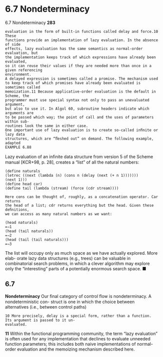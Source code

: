 # 6.7 Nondeterminacy

6.7 Nondeterminacy
**283**

```
evaluation in the form of built-in functions called delay and force.10 These
functions provide an implementation of lazy evaluation. In the absence of side
effects, lazy evaluation has the same semantics as normal-order evaluation, but
the implementation keeps track of which expressions have already been evaluated,
so it can reuse their values if they are needed more than once in a given referencing
environment.
A delayed expression is sometimes called a promise. The mechanism used
to keep track of which promises have already been evaluated is sometimes called
memoization.11 Because applicative-order evaluation is the default in Scheme, the
programmer must use special syntax not only to pass an unevaluated argument,
but also to use it. In Algol 60, subroutine headers indicate which arguments are
to be passed which way; the point of call and the uses of parameters within sub-
routines look the same in either case.
One important use of lazy evaluation is to create so-called inﬁnite or lazy data
structures, which are “ﬂeshed out” on demand. The following example, adapted
EXAMPLE 6.88
```

Lazy evaluation of an
inﬁnite data structure
from version 5 of the Scheme manual [KCR+98, p. 28], creates a “list” of all the
natural numbers:

```
(define naturals
(letrec ((next (lambda (n) (cons n (delay (next (+ n 1)))))))
(next 1)))
(define head car)
(define tail (lambda (stream) (force (cdr stream))))
```

```
Here cons can be thought of, roughly, as a concatenation operator. Car returns
the head of a list; cdr returns everything but the head. Given these deﬁnitions,
we can access as many natural numbers as we want:
```

```
(head naturals)
=⇒1
(head (tail naturals))
=⇒2
(head (tail (tail naturals)))
=⇒3
```

The list will occupy only as much space as we have actually explored. More elab-
orate lazy data structures (e.g., trees) can be valuable in combinatorial search
problems, in which a clever algorithm may explore only the “interesting” parts
of a potentially enormous search space.
■
## 6.7

**Nondeterminacy**
Our ﬁnal category of control ﬂow is nondeterminacy. A nondeterministic con-
struct is one in which the choice between alternatives (i.e., between control paths)

```
10 More precisely, delay is a special form, rather than a function. Its argument is passed to it un-
evaluated.
```

**11** Within the functional programming community, the term “lazy evaluation” is often used for any
implementation that declines to evaluate unneeded function parameters; this includes both naive
implementations of normal-order evaluation and the memoizing mechanism described here.

